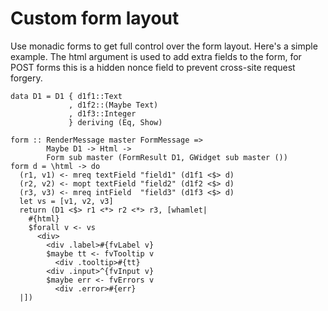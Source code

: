 # Custom form layout

Use monadic forms to get full control over the form layout. Here's a simple example. The html argument is used to add extra fields to the form, for POST forms this is a hidden nonce field to prevent cross-site request forgery.

    data D1 = D1 { d1f1::Text
                 , d1f2::(Maybe Text)
                 , d1f3::Integer
                 } deriving (Eq, Show)

    form :: RenderMessage master FormMessage =>
            Maybe D1 -> Html ->
            Form sub master (FormResult D1, GWidget sub master ())
    form d = \html -> do
      (r1, v1) <- mreq textField "field1" (d1f1 <$> d)
      (r2, v2) <- mopt textField "field2" (d1f2 <$> d)
      (r3, v3) <- mreq intField  "field3" (d1f3 <$> d)
      let vs = [v1, v2, v3]
      return (D1 <$> r1 <*> r2 <*> r3, [whamlet|
        #{html}
        $forall v <- vs
          <div>
            <div .label>#{fvLabel v}
            $maybe tt <- fvTooltip v
              <div .tooltip>#{tt}
            <div .input>^{fvInput v}
            $maybe err <- fvErrors v
              <div .error>#{err}
      |])

